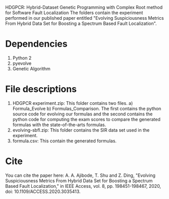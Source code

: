 HDGPCR: Hybrid-Dataset Genetic Programming with Complex Root method for Software Fault Localization
The folders contain the experiment performed in our published paper entitled "Evolving Suspiciousness Metrics From Hybrid Data Set for Boosting a Spectrum Based Fault Localization".

# Dependencies
1.  Python 2
2.  pyevolve
3.  Genetic Algorithm

# File descriptions
1. HDGPCR experiment.zip: This folder contains two files. a) Formula_Evolve b) Formulas_Comparison. The first contains the python source code for evolving our formulas and the second contains the python code for computing the exam scores to compare the generated formulas with the state-of-the-arts formulas.
2. evolving-sbfl.zip: This folder contains the SIR data set used in the experiment.
3. formula.csv: This contain the generated formulas.

# Cite
You can cite the paper here:
A. A. Ajibode, T. Shu and Z. Ding, "Evolving Suspiciousness Metrics From Hybrid Data Set for Boosting a Spectrum Based Fault Localization," in IEEE Access, vol. 8, pp. 198451-198467, 2020, doi: 10.1109/ACCESS.2020.3035413.

